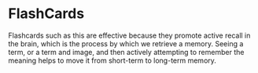 # FlashCards
Flashcards such as this are effective because they promote active recall in the brain, which is the process by which we retrieve a memory. Seeing a term, or a term and image, and then actively attempting to remember the meaning helps to move it from short-term to long-term memory.
